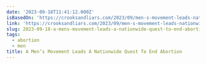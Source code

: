 ```yaml
---
date: '2023-09-18T11:41:12.000Z'
isBasedOn: 'https://crooksandliars.com/2023/09/men-s-movement-leads-nationwide-quest-0'
link: 'https://crooksandliars.com/2023/09/men-s-movement-leads-nationwide-quest-0'
slug: 2023-09-18-a-mens-movement-leads-a-nationwide-quest-to-end-abortion
tags:
  - abortion
  - men
title: A Men’s Movement Leads A Nationwide Quest To End Abortion
---
```


